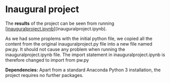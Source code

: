 # Inaugural project

The **results** of the project can be seen from running [[inauguralproject.ipynb](https://github.com/NumEconCopenhagen/projects-2023-fmw786/blob/main/inauguralproject/inauguralproject.ipynb)](inauguralproject.ipynb).

As we had some proplems with the initial python file, we copied all the content from the original inauguralproject.py file into a new file named pw.py. It should not cause any problem when running the inauguralproject.ipynb file. 
The import statement in inauguralproject.ipynb is therefore changed to import from pw.py

**Dependencies:** Apart from a standard Anaconda Python 3 installation, the project requires no further packages.
